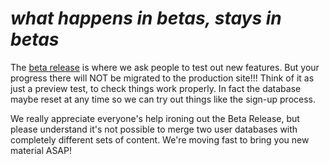 # *what happens in betas, stays in betas*

The [beta release](http://beta.freecodecamp.com) is where we ask people to test out new features.
But your progress there will NOT be migrated to the production site!!!
Think of it as just a preview test, to check things work properly. In fact the database maybe reset at any time so we can try out things like the sign-up process.

We really appreciate everyone's help ironing out the Beta Release, but please understand it's not possible to merge two user databases with completely different sets of content. We're moving fast to bring you new material ASAP!